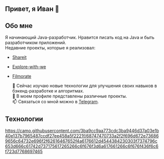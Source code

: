 ## Привет, я Иван 👋
## Обо мне
Я начинающий Java-разработчик. Нравится писать код на Java и быть разработчиком приложений.  
Недавние проекты, которые я реализовал:
* [Shareit](https://github.com/MrGriv/java-shareit)
* [Explore-with-we](https://github.com/MrGriv/java-explore-with-me)
* [Filmorate](https://github.com/MrGriv/java-filmorate)

    🌱 Сейчас изучаю новые технологии для улучшения своих навыков в бэкенд-разработке и алгоритмах.  
    🔭 В моем профиле представлены различные проекты.  
    📫 Связаться со мной можно в [Telegram](https://t.me/ivanssis).
## Технологии
https://camo.githubusercontent.com/3ba9cc9aa773cdc3ba9446d37a03e1b40e137b7965487ccdf27ee458a5f2221f/68747470733a2f2f696d672e736869656c64732e696f2f62616467652f4a6176612d4544384230303f7374796c653d666c61742d737175617265266c6f676f3d6a617661266c6f676f436f6c6f723d7768697465
<!--
**MrGriv/MrGriv** is a ✨ _special_ ✨ repository because its `README.md` (this file) appears on your GitHub profile.

Here are some ideas to get you started:

- 🔭 I’m currently working on ...
- 🌱 I’m currently learning ...
- 👯 I’m looking to collaborate on ...
- 🤔 I’m looking for help with ...
- 💬 Ask me about ...
- 📫 How to reach me: ...
- 😄 Pronouns: ...
- ⚡ Fun fact: ...
-->
